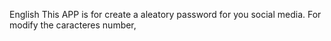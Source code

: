 English
This APP is for create a aleatory password for you social media.
For modify the caracteres number, 